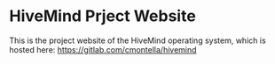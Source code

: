 # HiveMind Prject Website

This is the project website of the HiveMind operating system, which is hosted here: https://gitlab.com/cmontella/hivemind